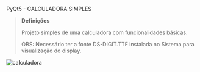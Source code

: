PyQt5 - CALCULADORA SIMPLES

> **Definições**
>
> Projeto simples de uma calculadora com funcionalidades básicas.
>
>OBS: Necessário ter a fonte DS-DIGIT.TTF instalada no Sistema para visualização do display.

![calculadora](https://user-images.githubusercontent.com/82686361/206711321-e762fc78-153c-426a-8465-7f4e57724b6d.png)
